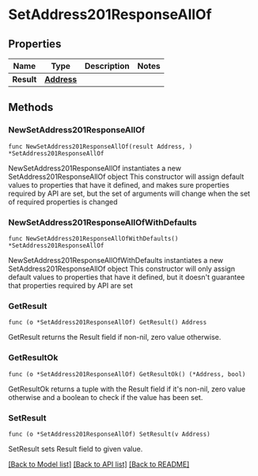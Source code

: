 # SetAddress201ResponseAllOf

## Properties

Name | Type | Description | Notes
------------ | ------------- | ------------- | -------------
**Result** | [**Address**](Address.md) |  | 

## Methods

### NewSetAddress201ResponseAllOf

`func NewSetAddress201ResponseAllOf(result Address, ) *SetAddress201ResponseAllOf`

NewSetAddress201ResponseAllOf instantiates a new SetAddress201ResponseAllOf object
This constructor will assign default values to properties that have it defined,
and makes sure properties required by API are set, but the set of arguments
will change when the set of required properties is changed

### NewSetAddress201ResponseAllOfWithDefaults

`func NewSetAddress201ResponseAllOfWithDefaults() *SetAddress201ResponseAllOf`

NewSetAddress201ResponseAllOfWithDefaults instantiates a new SetAddress201ResponseAllOf object
This constructor will only assign default values to properties that have it defined,
but it doesn't guarantee that properties required by API are set

### GetResult

`func (o *SetAddress201ResponseAllOf) GetResult() Address`

GetResult returns the Result field if non-nil, zero value otherwise.

### GetResultOk

`func (o *SetAddress201ResponseAllOf) GetResultOk() (*Address, bool)`

GetResultOk returns a tuple with the Result field if it's non-nil, zero value otherwise
and a boolean to check if the value has been set.

### SetResult

`func (o *SetAddress201ResponseAllOf) SetResult(v Address)`

SetResult sets Result field to given value.



[[Back to Model list]](../README.md#documentation-for-models) [[Back to API list]](../README.md#documentation-for-api-endpoints) [[Back to README]](../README.md)


